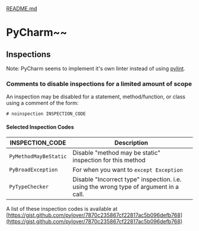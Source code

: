 [README.md](README.md)

# PyCharm~~

## Inspections

Note: PyCharm seems to implement it's own linter instead of using [pylint](pylint.md).

### Comments to disable inspections for a limited amount of scope

An inspection may be disabled for a statement, method/function, or class using a comment of the form:

`# noinspection INSPECTION_CODE`

#### Selected Inspection Codes 

| INSPECTION_CODE        | Description                                               |
| ---------------------- |-----------------------------------------------------------|
| `PyMethodMayBeStatic`  | Disable "method may be static" inspection for this method |
| `PyBroadException`     | For when you want to `except Exception`                   |
| `PyTypeChecker`        | Disable "Incorrect type" inspection.  i.e. using the wrong type of argument in a call. |

A list of these inspection codes is available at [https://gist.github.com/pylover/7870c235867cf22817ac5b096defb768](https://gist.github.com/pylover/7870c235867cf22817ac5b096defb768)



